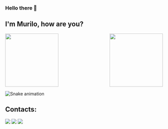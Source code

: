 ### Hello there 👋 
## I'm Murilo, how are you?

<div>
  
  <img  height="170em" src="https://github-readme-stats.vercel.app/api?username=MuriloVetrin&show_icons=true&theme=dark&include_all_commits=true&count_private=true"/>
  <img align="right" height="170em" src="https://github-readme-stats.vercel.app/api/top-langs/?username=MuriloVetrin&layout=compact&langs_count=16&theme=dark"/>
</div>

![Snake animation](https://github.com/MuriloVetrin/MuriloVetrin/blob/output/github-contribution-grid-snake.svg)

## Contacts:

<div>
  
  <a href="https://instagram.com/murilovetrin" target="_blank"><img src="https://img.shields.io/badge/-Instagram-%23E4405F?style=for-the-badge&logo=instagram&logoColor=white" target="_blank"></a>
 <a href="https://discord.gg/Murilo Vetrin#7820" target="_blank"><img src="https://img.shields.io/badge/Discord-7289DA?style=for-the-badge&logo=discord&logoColor=white" target="_blank"></a> 
  <a href = "mailto:contatomurilovtrindade@gmail.com"><img src="https://img.shields.io/badge/-Gmail-%23333?style=for-the-badge&logo=gmail&logoColor=white" target="_blank"></a>
  
</div>
